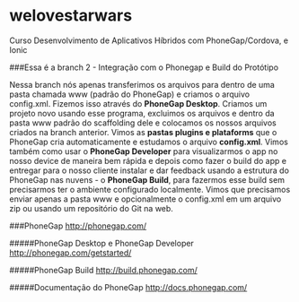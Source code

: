 # welovestarwars
Curso Desenvolvimento de Aplicativos Híbridos com PhoneGap/Cordova, e Ionic

###Essa é a branch 2 - Integração com o Phonegap e Build do Protótipo

Nessa branch nós apenas transferimos os arquivos para dentro de uma pasta chamada www (padrão do PhoneGap) e criamos o arquivo config.xml.
Fizemos isso através do **PhoneGap Desktop**. Criamos um projeto novo usando esse programa, excluimos os arquivos e dentro da pasta www padrão do scaffolding dele e colocamos os nossos arquivos criados na branch anterior.
Vimos as **pastas plugins e plataforms** que o PhoneGap cria automaticamente e estudamos o arquivo **config.xml**.
Vimos também como usar o **PhoneGap Developer** para visualizarmos o app no nosso device de maneira bem rápida e depois como fazer o build do app e entregar para o nosso cliente instalar e dar feedback usando a estrutura do PhoneGap nas nuvens - o **PhoneGap Build**, para fazermos esse build sem precisarmos ter o ambiente configurado localmente.
Vimos que precisamos enviar apenas a pasta www e opcionalmente o config.xml em um arquivo zip ou usando um repositório do Git na web.

###PhoneGap
http://phonegap.com/

#####PhoneGap Desktop e PhoneGap Developer
http://phonegap.com/getstarted/

#####PhoneGap Build
http://build.phonegap.com/

#####Documentação do PhoneGap
http://docs.phonegap.com/

